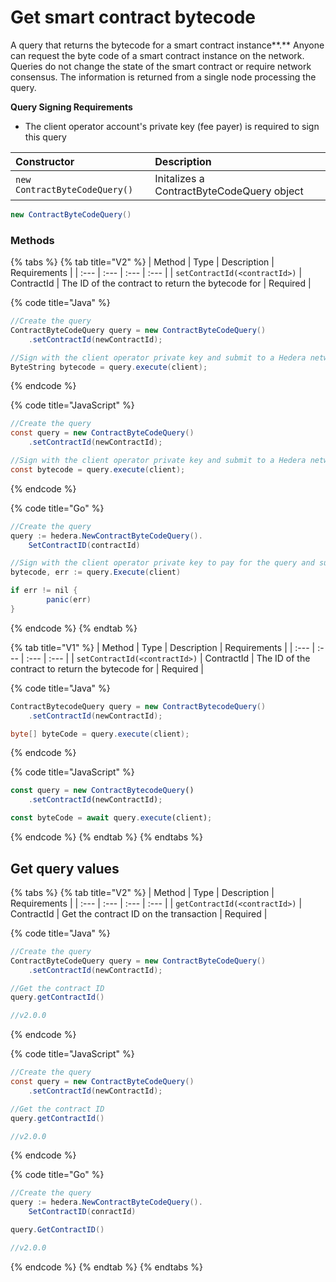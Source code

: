 # Get smart contract bytecode

A query that returns the bytecode for a smart contract instance**.** Anyone can request the byte code of a smart contract instance on the network.  Queries do not change the state of the smart contract or require network consensus. The information is returned from a single node processing the query.

**Query Signing Requirements**

* The client operator account's private key \(fee payer\) is required to sign this query

| Constructor | Description |
| :--- | :--- |
| `new ContractByteCodeQuery()` | Initalizes a ContractByteCodeQuery object |

```java
new ContractByteCodeQuery()
```

### Methods

{% tabs %}
{% tab title="V2" %}
| Method | Type | Description | Requirements |
| :--- | :--- | :--- | :--- |
| `setContractId(<contractId>)` | ContractId | The ID of the contract to return the bytecode for | Required |

{% code title="Java" %}
```java
//Create the query
ContractByteCodeQuery query = new ContractByteCodeQuery()
    .setContractId(newContractId);

//Sign with the client operator private key and submit to a Hedera network
ByteString bytecode = query.execute(client);
```
{% endcode %}

{% code title="JavaScript" %}
```java
//Create the query
const query = new ContractByteCodeQuery()
    .setContractId(newContractId);

//Sign with the client operator private key and submit to a Hedera network
const bytecode = query.execute(client);
```
{% endcode %}

{% code title="Go" %}
```java
//Create the query
query := hedera.NewContractByteCodeQuery().
    SetContractID(contractId)

//Sign with the client operator private key to pay for the query and submit the query to a Hedera network
bytecode, err := query.Execute(client)

if err != nil {
		panic(err)
}
```
{% endcode %}
{% endtab %}

{% tab title="V1" %}
| Method | Type | Description | Requirements |
| :--- | :--- | :--- | :--- |
| `setContractId(<contractId>)` | ContractId | The ID of the contract to return the bytecode for | Required |

{% code title="Java" %}
```java
ContractBytecodeQuery query = new ContractBytecodeQuery()
    .setContractId(newContractId);

byte[] byteCode = query.execute(client);
```
{% endcode %}

{% code title="JavaScript" %}
```javascript
const query = new ContractBytecodeQuery()
    .setContractId(newContractId);

const byteCode = await query.execute(client);
```
{% endcode %}
{% endtab %}
{% endtabs %}

## Get query values



{% tabs %}
{% tab title="V2" %}
| Method | Type | Description | Requirements |
| :--- | :--- | :--- | :--- |
| `getContractId(<contractId>)` | ContractId | Get the contract ID on the transaction | Required |

{% code title="Java" %}
```java
//Create the query
ContractByteCodeQuery query = new ContractByteCodeQuery()
    .setContractId(newContractId);

//Get the contract ID
query.getContractId()

//v2.0.0
```
{% endcode %}

{% code title="JavaScript" %}
```java
//Create the query
const query = new ContractByteCodeQuery()
    .setContractId(newContractId);

//Get the contract ID
query.getContractId()

//v2.0.0
```
{% endcode %}

{% code title="Go" %}
```java
//Create the query
query := hedera.NewContractByteCodeQuery().
    SetContractID(conractId)

query.GetContractID()

//v2.0.0
```
{% endcode %}
{% endtab %}
{% endtabs %}

## 

